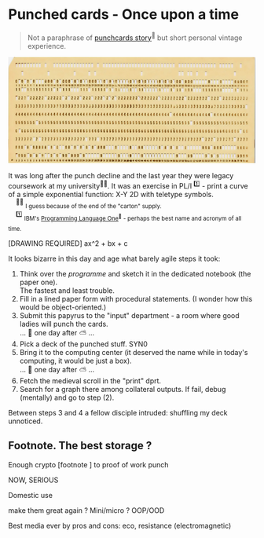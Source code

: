 # Punched cards - Once upon a time

> Not a paraphrase of [punchcards story](https://en.wikipedia.org/wiki/Computer_programming_in_the_punched_card_era)<sup>🔗</sup> but short personal vintage experience.

[![punched card image](../_rsc/_img/af/punchcard.jpg)](../_rsc/_img/photo/hist/1966.punch_cards-stack.jpg)

It was long after the punch decline and the last year they were legacy coursework at my university<sup>🙋‍♂️</sup>. It was an exercise in PL/I&nbsp;<sup>1️⃣</sup> - print a curve of a simple exponential function: X-Y 2D with teletype symbols.\
&nbsp;&nbsp;&nbsp;&nbsp;<sup>🙋‍♂️</sup>&nbsp;<sub>I guess because of the end of the "carton" supply.</sub>\
&nbsp;&nbsp;&nbsp;&nbsp;<sup>1️⃣</sup>&nbsp;<sub>IBM's [Programming Language One](https://en.wikipedia.org/wiki/PL/I)<sup>🔗</sup> - perhaps the best name and acronym of all time.</sub>

[DRAWING REQUIRED] ax^2 + bx + c

It looks bizarre in this day and age what barely agile steps it took:

1. Think over the _programme_ and sketch it in the dedicated notebook (the paper one).\
The fastest and least trouble. 
2. Fill in a lined paper form with procedural statements. (I wonder how this would be object-oriented.)
3. Submit this papyrus to the "input" department - a room where good ladies will punch the cards.\
... 🌙 one day after ⛅ ... 
4. Pick a deck of the punched stuff. SYN0
5. Bring it to the computing center (it deserved the name while in today's computing, it would be just a box).\
... 🌙 one day after ⛅ ... 
6. Fetch the medieval scroll in the "print" dprt. 
7. Search for a graph there among collateral outputs. If fail, debug (mentally) and go to step&nbsp;(2).

Between steps 3 and 4 a fellow disciple intruded: shuffling my deck unnoticed.

## Footnote. The best storage ? 

Enough crypto [footnote ] to proof of work punch

NOW, SERIOUS

Domestic use

make them great again ?
Mini/micro ? OOP/OOD

Best media ever by pros and cons: eco, resistance (electromagnetic)
